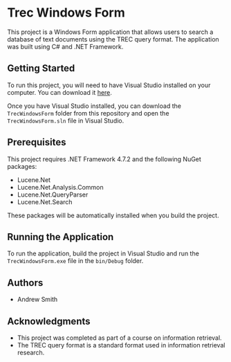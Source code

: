# Trec Windows Form

This project is a Windows Form application that allows users to search a database of text documents using the TREC query format. The application was built using C# and .NET Framework.

## Getting Started

To run this project, you will need to have Visual Studio installed on your computer. You can download it [here](https://visualstudio.microsoft.com/downloads/).

Once you have Visual Studio installed, you can download the `TrecWindowsForm` folder from this repository and open the `TrecWindowsForm.sln` file in Visual Studio.

## Prerequisites

This project requires .NET Framework 4.7.2 and the following NuGet packages:

- Lucene.Net
- Lucene.Net.Analysis.Common
- Lucene.Net.QueryParser
- Lucene.Net.Search

These packages will be automatically installed when you build the project.

## Running the Application

To run the application, build the project in Visual Studio and run the `TrecWindowsForm.exe` file in the `bin/Debug` folder.

## Authors

- Andrew Smith

## Acknowledgments

- This project was completed as part of a course on information retrieval.
- The TREC query format is a standard format used in information retrieval research.
